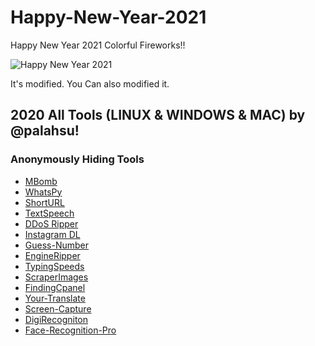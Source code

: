 # Happy-New-Year-2021
Happy New Year 2021 Colorful Fireworks!!

![Happy New Year 2021](https://user-images.githubusercontent.com/49250151/103404711-d2d3f200-4b7e-11eb-8cdb-75c78db50255.gif)


It's modified. You Can also modified it.

## 2020 All Tools (LINUX & WINDOWS & MAC) by @palahsu!

### Anonymously Hiding Tools
- [MBomb](https://github.com/palahsu/MBomb)
- [WhatsPy](https://github.com/palahsu/WhatsPy)
- [ShortURL](https://github.com/palahsu/shortURL)
- [TextSpeech](https://github.com/palahsu/textspeech)
- [DDoS Ripper](https://github.com/palahsu/DDoS-Ripper)
- [Instagram DL](https://github.com/palahsu/instagram-dl)
- [Guess-Number](https://github.com/palahsu/Guess-Number)
- [EngineRipper](https://github.com/palahsu/EngineRipper)
- [TypingSpeeds](https://github.com/palahsu/TypingSpeeds)
- [ScraperImages](https://github.com/palahsu/ScraperImages)
- [FindingCpanel](https://github.com/palahsu/Finding-cPaneladminofWebsite)
- [Your-Translate](https://github.com/palahsu/Your-Translate)
- [Screen-Capture](https://github.com/palahsu/Screen-Capture)
- [DigiRecogniton](https://github.com/palahsu/DigiRecognition)
- [Face-Recognition-Pro](https://github.com/palahsu/Face-Recognition-Pro)
